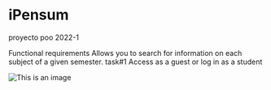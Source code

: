 # iPensum
proyecto poo 2022-1

Functional requirements
Allows you to search for information on each subject of a given semester. 
task#1 
Access as a guest or log in as a student

![This is an image](https://drive.google.com/file/d/1Qz-uLEv1TWLZq7JqETOtDfSgYYN2Mnhc/view?usp=sharing)

